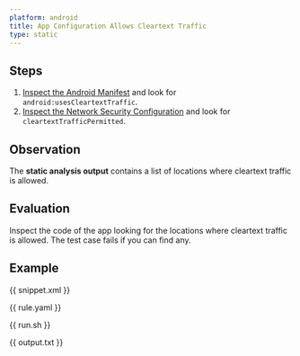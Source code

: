 ```yaml
---
platform: android
title: App Configuration Allows Cleartext Traffic
type: static
---
```


## Steps

1. [Inspect the Android Manifest](MASTG-TECH-xxxx) and look for `android:usesCleartextTraffic`.
2. [Inspect the Network Security Configuration](MASTG-TECH-xxxx) and look for `cleartextTrafficPermitted`.

## Observation

The **static analysis output** contains a list of locations where cleartext traffic is allowed.

## Evaluation

Inspect the code of the app looking for the locations where cleartext traffic is allowed. The test case fails if you can find any.

## Example

{{ snippet.xml }}

{{ rule.yaml }}

{{ run.sh }}

{{ output.txt }}
